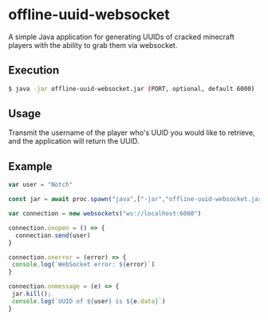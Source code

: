 # offline-uuid-websocket
 A simple Java application for generating UUIDs of cracked minecraft players with the ability to grab them via websocket.

## Execution

```sh 
$ java -jar offline-uuid-websocket.jar (PORT, optional, default 6000) 
```

## Usage

Transmit the username of the player who's UUID you would like to retrieve, and the application will return the UUID.

## Example
```javascript
var user = "Notch"

const jar = await proc.spawn("java",["-jar","offline-uuid-websocket.jar"])

var connection = new websockets("ws://localhost:6000")

connection.onopen = () => {
  connection.send(user)
}

connection.onerror = (error) => {
 console.log(`WebSocket error: ${error}`)
}

connection.onmessage = (e) => {
 jar.kill();
 console.log(`UUID of ${user} is ${e.data}`)
}
```
